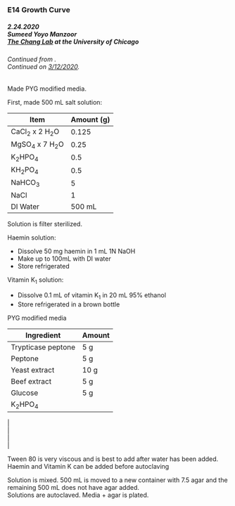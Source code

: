 ### E14 Growth Curve
##### 2.24.2020<br>Sumeed Yoyo Manzoor<br>[The Chang Lab](https://changlab.uchicago.edu/) at the University of Chicago
###### Continued from []().<br>Continued on [3/12/2020](2020.03.12.md).

Made PYG modified media.

First, made 500 mL salt solution:

Item                                | Amount (g)
------------------------------------|-----------
CaCl<sub>2</sub> x 2 H<sub>2</sub>O | 0.125
MgSO<sub>4</sub> x 7 H<sub>2</sub>O | 0.25
K<sub>2</sub>HPO<sub>4</sub>        | 0.5
KH<sub>2</sub>PO<sub>4</sub>        | 0.5
NaHCO<sub>3</sub>                   | 5
NaCl                                | 1
DI Water                            | 500 mL

Solution is filter sterilized.

Haemin solution:
- Dissolve 50 mg haemin in 1 mL 1N NaOH
- Make up to 100mL with DI water
- Store refrigerated

Vitamin K<sub>1</sub> solution:
- Dissolve 0.1 mL of vitamin K<sub>1</sub> in 20 mL 95% ethanol
- Store refrigerated in a brown bottle

PYG modified media

Ingredient  |  Amount
--|--
Trypticase peptone  |  5 g
Peptone  |  5 g
Yeast extract  |  10 g
Beef extract  |  5 g
Glucose  |  5 g
K<sub>2</sub>HPO<sub>4</sub>  |  
  |  
  |  
  |  
  |  

Tween 80 is very viscous and is best to add after water has been added.  
Haemin and Vitamin K can be added before autoclaving

Solution is mixed. 500 mL is moved to a new container with 7.5 agar and the remaining 500 mL does not have agar added.  
Solutions are autoclaved. Media + agar is plated.